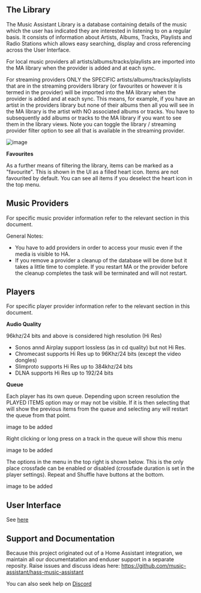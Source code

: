 ## The Library

The Music Assistant Library is a database containing details of the music which the user has indicated they are interested in listening to on a regular basis. It consists of information about Artists, Albums, Tracks, Playlists and Radio Stations which allows easy searching, display and cross referencing across the User Interface.

For local music providers all artists/albums/tracks/playlists are imported into the MA library when the provider is added and at each sync.

For streaming providers ONLY the SPECIFIC artists/albums/tracks/playlists that are in the streaming providers library (or favourites or however it is termed in the provider) will be imported into the MA library when the provider is added and at each sync. This means, for example, if you have an artist in the providers library but none of their albums then all you will see in the MA library is the artist with NO associated albums or tracks. You have to subsequently add albums or tracks to the MA library if you want to see them in the library views. Note you can toggle the library / streaming provider filter option to see all that is available in the streaming provider.

![image](https://github.com/music-assistant/hass-music-assistant/assets/19848947/eac76ff8-8789-4c6f-9c7d-59b0a18f9952)

**Favourites**

As a further means of filtering the library, items can be marked as a "favourite". This is shown in the UI as a filled heart icon. Items are not favourited by default. You can see all items if you deselect the heart icon in the top menu.

## Music Providers

For specific music provider information refer to the relevant section in this document.

General Notes:

- You have to add providers in order to access your music even if the media is visible to HA.
- If you remove a provider a cleanup of the database will be done but it takes a little time to complete. If you restart MA or the provider before the cleanup completes the task will be terminated and will not restart.

## Players

For specific player provider information refer to the relevant section in this document.

**Audio Quality**

96khz/24 bits and above is considered high resolution (Hi Res)

- Sonos annd Airplay support lossless (as in cd quality) but not Hi Res.
- Chromecast supports Hi Res up to 96Khz/24 bits (except the video dongles)
- Slimproto supports Hi Res up to 384khz/24 bits
- DLNA supports Hi Res up to 192/24 bits

**Queue**

Each player has its own queue. Depending upon screen resolution the PLAYED ITEMS option may or may not be visible. If it is then selecting that will show the previous items from the queue and selecting any will restart the queue from that point.

image to be added

Right clicking or long press on a track in the queue will show this menu

image to be added

The options in the menu in the top right is shown below. This is the only place crossfade can be enabled or disabled (crossfade duration is set in the player settings). Repeat and Shuffle have buttons at the bottom.

image to be added

## User Interface

See [here](ui.md)

## Support and Documentation

Because this project originated out of a Home Assistant integration, we maintain all our documentatation and enduser support in a separate reposity. Raise issues and discuss ideas here:
https://github.com/music-assistant/hass-music-assistant

You can also seek help on [Discord](https://discord.gg/kaVm8hGpne)


[repository-badge]: https://img.shields.io/badge/Add%20repository%20to%20my-Home%20Assistant-41BDF5?logo=home-assistant&style=for-the-badge
[repository-url]: https://my.home-assistant.io/redirect/supervisor_add_addon_repository/?repository_url=https%3A%2F%2Fgithub.com%2Fmusic-assistant%2Fhome-assistant-addon
